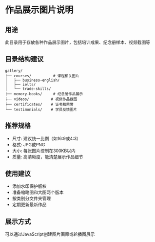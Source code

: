 # 作品展示图片说明

## 用途
此目录用于存放各种作品展示图片，包括培训成果、纪念册样本、视频截图等

## 目录结构建议
```
gallery/
├── courses/          # 课程相关图片
│   ├── business-english/
│   ├── ielts/
│   └── trade-skills/
├── memory-books/     # 纪念册作品展示
├── videos/          # 视频作品截图
├── certificates/    # 证书和荣誉
└── testimonials/    # 学员反馈图片
```

## 推荐规格
- 尺寸: 建议统一比例（如16:9或4:3）
- 格式: JPG或PNG
- 大小: 每张图片控制在300KB以内
- 质量: 高清晰度，能清楚展示作品细节

## 使用建议
- 添加水印保护版权
- 准备缩略图和大图两个版本
- 按类别分文件夹管理
- 定期更新最新作品

## 展示方式
可以通过JavaScript创建图片画廊或轮播图展示